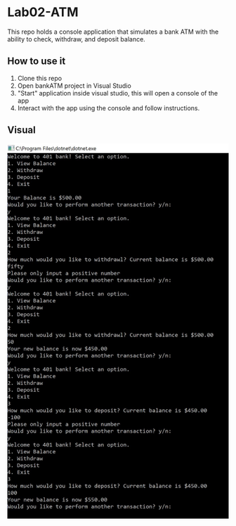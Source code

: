 # Lab02-ATM
This repo holds a console application that simulates a bank ATM with the ability to check, withdraw, and deposit balance.

## How to use it
1. Clone this repo
2. Open bankATM project in Visual Studio
3. "Start" application inside visual studio, this will open a console of the app
4. Interact with the app using the console and follow instructions.

## Visual
![](atm-screencap.JPG)
